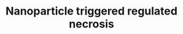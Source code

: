 ---
annotations:
- id: PW:0001435
  parent: regulatory pathway
  type: Pathway Ontology
  value: nanomaterial response pathway
- id: PW:0000279
  parent: regulatory pathway
  type: Pathway Ontology
  value: necrosis pathway
authors:
- Egonw
- MaintBot
- Bart Smeets
- Mkutmon
- Khanspers
- Timverbruggen
- Laurent
citedin:
- link: PMC8431385
  title: Investigating the Molecular Processes behind the Cell-Specific Toxicity Response
    to Titanium Dioxide Nanobelts (2021)
communities:
- AOP
- Nanomaterials
description: 'Programmed cell death: regulated necrosis. During regulated necrosis,
  different stimuli are recognized or sensed by specific receptors on the cell surface
  or inside cells. The activation of the necrosome stimulates different signaling
  pathways leading to mitochondrial hyperpolarization, lysosomal membrane permeabilization,
  and generation of reactive oxygen species (ROS), leading to cellular disintegration.
  A recent study revealed that germanium nanoparticles trigger necrostatin-1-inhibitable
  cell death with a reduction of the mitochondrial membrane potential.  Proteins on
  this pathway have targeted assays available via the [CPTAC Assay Portal](https://assays.cancer.gov/available_assays?wp_id=WP2513)'
last-edited: 2025-03-03
ndex: 11f3308a-8b65-11eb-9e72-0ac135e8bacf
organisms:
- Homo sapiens
redirect_from:
- /index.php/Pathway:WP2513
- /instance/WP2513
- /instance/WP2513_r137430
revision: r137430
schema-jsonld:
- '@context': https://schema.org/
  '@id': https://wikipathways.github.io/pathways/WP2513.html
  '@type': Dataset
  creator:
    '@type': Organization
    name: WikiPathways
  description: 'Programmed cell death: regulated necrosis. During regulated necrosis,
    different stimuli are recognized or sensed by specific receptors on the cell surface
    or inside cells. The activation of the necrosome stimulates different signaling
    pathways leading to mitochondrial hyperpolarization, lysosomal membrane permeabilization,
    and generation of reactive oxygen species (ROS), leading to cellular disintegration.
    A recent study revealed that germanium nanoparticles trigger necrostatin-1-inhibitable
    cell death with a reduction of the mitochondrial membrane potential.  Proteins
    on this pathway have targeted assays available via the [CPTAC Assay Portal](https://assays.cancer.gov/available_assays?wp_id=WP2513)'
  keywords:
  - ATP
  - Arachidonic acid
  - CASP8
  - Calcium
  - Ceramide
  - FADD
  - Ferritin
  - Ge NP
  - Iron
  - JNK
  - Nec-1
  - PARP1
  - RIPK1
  - RIPK3
  - ROS
  - SMases
  - TLRs
  - TNF
  - TNFR1
  - TRADD
  - TRIF
  - cPLA2
  license: CC0
  name: Nanoparticle triggered regulated necrosis
seo: CreativeWork
title: Nanoparticle triggered regulated necrosis
wpid: WP2513
---